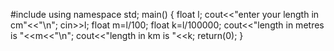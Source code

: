 #include<iostream>
using namespace std;
main()
{
float l;
cout<<"enter your length in cm"<<"\n";
cin>>l;
float m=l/100;
float k=l/100000;
cout<<"length in metres is "<<m<<"\n";
cout<<"length in km is "<<k;
return(0);
}

